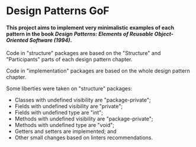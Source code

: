 # Design Patterns GoF

#### This project aims to implement very minimalistic examples of each pattern in the book _Design Patterns: Elements of Reusable Object-Oriented Software (1994)_.

Code in "structure" packages are based on the "Structure" and "Participants" parts of each design pattern chapter.

Code in "implementation" packages are based on the whole design pattern chapter.

Some liberties were taken on "structure" packages:

- Classes with undefined visibility are "package-private";
- Fields with undefined visibility are "private";
- Fields with undefined type are "int";
- Methods with undefined visibility are "package-private";
- Methods with undefined type are "void";
- Getters and setters are implemented; and
- Other small changes based on linters recommendations.